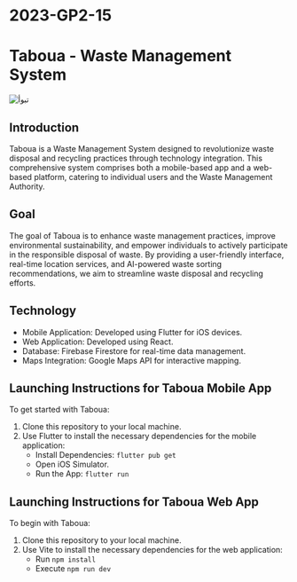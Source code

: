 # 2023-GP2-15
# Taboua - Waste Management System
![تبوأ](https://github.com/Taboua/2023-GP1-15/assets/144554229/a2b73e3f-e819-4f8e-bb32-b642720c284e)

## Introduction
Taboua is a Waste Management System designed to revolutionize waste disposal and recycling practices through technology integration. This comprehensive system comprises both a mobile-based app and a web-based platform, catering to individual users and the Waste Management Authority.

## Goal
The goal of Taboua is to enhance waste management practices, improve environmental sustainability, and empower individuals to actively participate in the responsible disposal of waste. By providing a user-friendly interface, real-time location services, and AI-powered waste sorting recommendations, we aim to streamline waste disposal and recycling efforts.

## Technology
- Mobile Application: Developed using Flutter for iOS devices.
- Web Application: Developed using React.
- Database: Firebase Firestore for real-time data management.
- Maps Integration: Google Maps API for interactive mapping.



## Launching Instructions for Taboua Mobile App
To get started with Taboua:
1. Clone this repository to your local machine.
2. Use Flutter to install the necessary dependencies for the mobile application:
   - Install Dependencies: `flutter pub get`
   - Open iOS Simulator.
   - Run the App: `flutter run`

## Launching Instructions for Taboua Web App
To begin with Taboua:
1. Clone this repository to your local machine.
2. Use Vite to install the necessary dependencies for the web application:
   - Run `npm install`
   - Execute `npm run dev`

